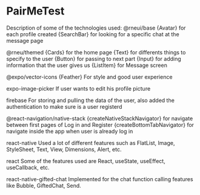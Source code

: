 # PairMeTest
Description of some of the technologies used:
@rneui/base
  {Avatar} for each profile created
  {SearchBar} for looking for a specific chat at the message page

@rneu/themed
  {Cards} for the home page
  {Text} for differents things to specify to the user
  {Button} for passing to next part
  {Input} for adding information that the user gives us
  {ListItem} for Message screen
  
@expo/vector-icons {Feather}
  For style and good user experience
  
expo-image-picker
    If user wants to edit his profile picture
    
firebase
  For storing and pulling the data of the user, also added the authentication to make sure is a user registerd
  
@react-navigation/native-stack
  {createNativeStackNavigator} for navigate between first pages of Log in and Register
  {createBottomTabNavigator} for navigate inside the app when user is already log in
  
react-native
  Used a lot of different features such as FlatList, Image, StyleSheet, Text, View, Dimensions, Alert, etc.
  
react
  Some of the features used are React, useState, useEffect, useCallback, etc.
  
react-native-gifted-chat
  Implemented for the chat function calling features like Bubble, GiftedChat, Send.
